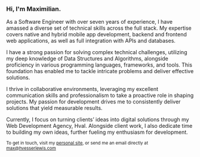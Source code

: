 ### Hi, I'm Maximilian.

As a Software Engineer with over seven years of experience, I have amassed a diverse set of technical skills across the full stack. My expertise covers native and hybrid mobile app development, backend and frontend web applications, as well as full integration with APIs and databases.

I have a strong passion for solving complex technical challenges, utilizing my deep knowledge of Data Structures and Algorithms, alongside proficiency in various programming languages, frameworks, and tools. This foundation has enabled me to tackle intricate problems and deliver effective solutions.

I thrive in collaborative environments, leveraging my excellent communication skills and professionalism to take a proactive role in shaping projects. My passion for development drives me to consistently deliver solutions that yield measurable results.

Currently, I focus on turning clients’ ideas into digital solutions through my Web Development Agency, Hval. Alongside client work, I also dedicate time to building my own ideas, further fueling my enthusiasm for development.

<sub>To get in touch, visit my [personal site](https://www.hvesserlewis.com), or send me an email directly at [max@hvesserlewis.com](mailto:max@hvesserlewis.com)</sub>
